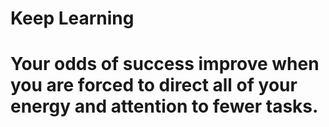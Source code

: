 # Keep Learning
# Your odds of success improve when you are forced to direct all of your energy and attention to fewer tasks.
